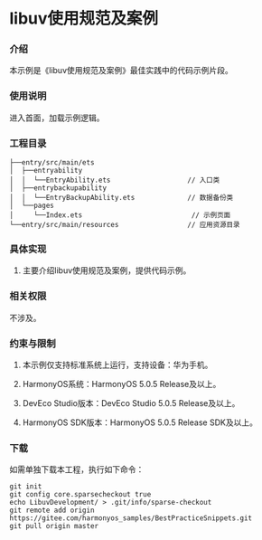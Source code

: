# libuv使用规范及案例

### 介绍

本示例是《libuv使用规范及案例》最佳实践中的代码示例片段。

### 使用说明

进入首面，加载示例逻辑。


### 工程目录

``` 
├──entry/src/main/ets                          
│  ├──entryability
│  │  └──EntryAbility.ets                   // 入口类
│  ├──entrybackupability
│  │  └──EntryBackupAbility.ets             // 数据备份类
│  └──pages
│     └──Index.ets                           // 示例页面
└──entry/src/main/resources                 // 应用资源目录
```

### 具体实现

1. 主要介绍libuv使用规范及案例，提供代码示例。

### 相关权限

不涉及。

### 约束与限制

1. 本示例仅支持标准系统上运行，支持设备：华为手机。

2. HarmonyOS系统：HarmonyOS 5.0.5 Release及以上。

3. DevEco Studio版本：DevEco Studio 5.0.5 Release及以上。

4. HarmonyOS SDK版本：HarmonyOS 5.0.5 Release SDK及以上。

### 下载

如需单独下载本工程，执行如下命令：
```
git init
git config core.sparsecheckout true
echo LibuvDevelopment/ > .git/info/sparse-checkout
git remote add origin https://gitee.com/harmonyos_samples/BestPracticeSnippets.git
git pull origin master
```